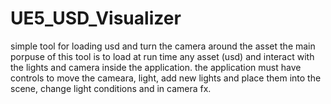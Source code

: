 # UE5_USD_Visualizer
simple tool for loading usd and turn the camera around the asset
the main porpuse of this tool is to load at run time any asset (usd)
and interact with the lights and camera inside the application.
the application must have controls to move the cameara, light,
add new lights and place them into the scene, change light conditions
and in camera fx.
